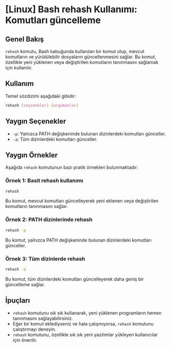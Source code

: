 # [Linux] Bash rehash Kullanımı: Komutları güncelleme

## Genel Bakış
`rehash` komutu, Bash kabuğunda kullanılan bir komut olup, mevcut komutların ve yürütülebilir dosyaların güncellenmesini sağlar. Bu komut, özellikle yeni yüklenen veya değiştirilen komutların tanınmasını sağlamak için kullanılır.

## Kullanım
Temel sözdizimi aşağıdaki gibidir:
```bash
rehash [seçenekler] [argümanlar]
```

## Yaygın Seçenekler
- `-p`: Yalnızca PATH değişkeninde bulunan dizinlerdeki komutları günceller.
- `-a`: Tüm dizinlerdeki komutları günceller.

## Yaygın Örnekler
Aşağıda `rehash` komutunun bazı pratik örnekleri bulunmaktadır:

### Örnek 1: Basit rehash kullanımı
```bash
rehash
```
Bu komut, mevcut komutları güncelleyerek yeni eklenen veya değiştirilen komutların tanınmasını sağlar.

### Örnek 2: PATH dizinlerinde rehash
```bash
rehash -p
```
Bu komut, yalnızca PATH değişkeninde bulunan dizinlerdeki komutları günceller.

### Örnek 3: Tüm dizinlerde rehash
```bash
rehash -a
```
Bu komut, tüm dizinlerdeki komutları güncelleyerek daha geniş bir güncelleme sağlar.

## İpuçları
- `rehash` komutunu sık sık kullanarak, yeni yüklenen programların hemen tanınmasını sağlayabilirsiniz.
- Eğer bir komut eklediyseniz ve hala çalışmıyorsa, `rehash` komutunu çalıştırmayı deneyin.
- `rehash` komutunu, özellikle sık sık yeni yazılımlar yükleyen kullanıcılar için önerilir.